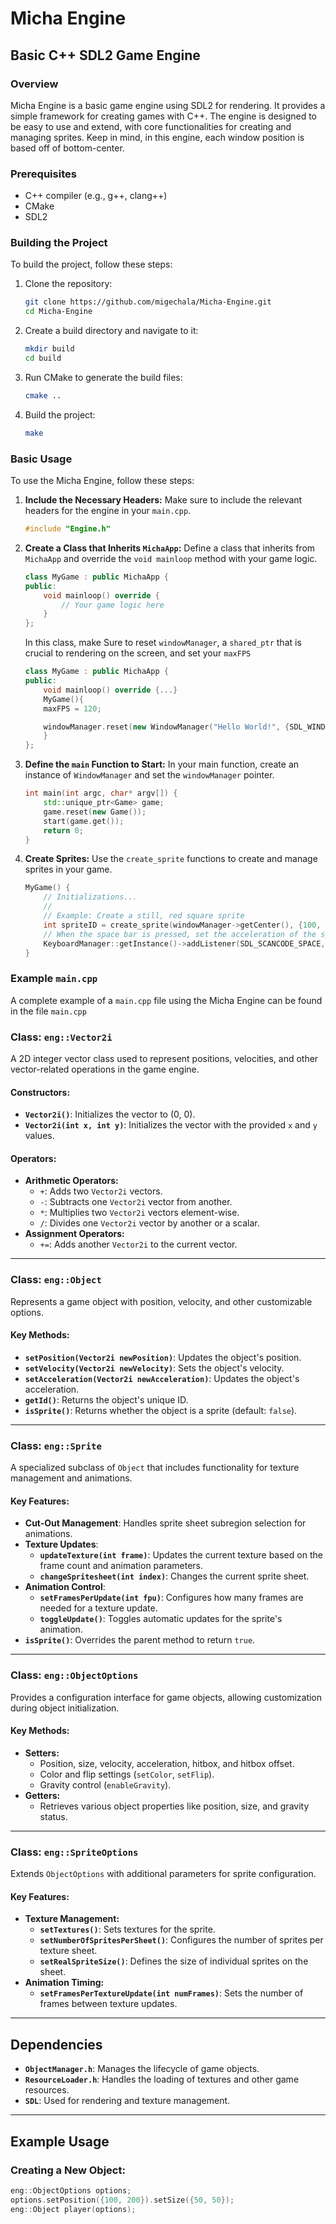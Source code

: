 # Micha Engine

## Basic C++ SDL2 Game Engine

### Overview

Micha Engine is a basic game engine using SDL2 for rendering. It provides a simple framework for creating games with C++. The engine is designed to be easy to use and extend, with core functionalities for creating and managing sprites. Keep in mind, in this engine, each window position is based off of bottom-center.

### Prerequisites

- C++ compiler (e.g., g++, clang++)
- CMake
- SDL2

### Building the Project

To build the project, follow these steps:

1. Clone the repository:
    ```sh
    git clone https://github.com/migechala/Micha-Engine.git
    cd Micha-Engine
    ```

2. Create a build directory and navigate to it:
    ```sh
    mkdir build
    cd build
    ```

3. Run CMake to generate the build files:
    ```sh
    cmake ..
    ```

4. Build the project:
    ```sh
    make
    ```

### Basic Usage

To use the Micha Engine, follow these steps:

1. **Include the Necessary Headers:**
    Make sure to include the relevant headers for the engine in your `main.cpp`.

    ```cpp
    #include "Engine.h"
    ```

2. **Create a Class that Inherits `MichaApp`:**
    Define a class that inherits from `MichaApp` and override the `void mainloop` method with your game logic.

    ```cpp
    class MyGame : public MichaApp {
    public:
        void mainloop() override {
            // Your game logic here
        }
    };
    ```
    In this class, make Sure to reset `windowManager`, a `shared_ptr` that is crucial to rendering on the screen, and set your `maxFPS`
    ```cpp
    class MyGame : public MichaApp {
    public:
        void mainloop() override {...}
        MyGame(){
        maxFPS = 120;

        windowManager.reset(new WindowManager("Hello World!", {SDL_WINDOWPOS_CENTERED, SDL_WINDOWPOS_CENTERED},SDL_WINDOW_SHOWN | SDL_WINDOW_ALLOW_HIGHDPI));
        }
    };
    ```

3. **Define the `main` Function to Start:**
    In your main function, create an instance of `WindowManager` and set the `windowManager` pointer.

    ```cpp
    int main(int argc, char* argv[]) {
        std::unique_ptr<Game> game;
        game.reset(new Game());
        start(game.get());
        return 0;
    }
    ```

4. **Create Sprites:**
    Use the `create_sprite` functions to create and manage sprites in your game.

    ```cpp
    MyGame() {
        // Initializations...
        //
        // Example: Create a still, red square sprite
        int spriteID = create_sprite(windowManager->getCenter(), {100, 100}, {0, 0}, {0, 0});
        // When the space bar is pressed, set the acceleration of the sprite to 1
        KeyboardManager::getInstance()->addListener(SDL_SCANCODE_SPACE, [spriteID]() { ObjectManager::getInstance()->getObject(spriteID)->acceleration.y = 1;} ,true);
    }
    ```

### Example `main.cpp`

A complete example of a `main.cpp` file using the Micha Engine can be found in the file `main.cpp`

### **Class: `eng::Vector2i`**

A 2D integer vector class used to represent positions, velocities, and other vector-related operations in the game engine.

#### **Constructors:**
- **`Vector2i()`**: Initializes the vector to (0, 0).
- **`Vector2i(int x, int y)`**: Initializes the vector with the provided `x` and `y` values.

#### **Operators:**
- **Arithmetic Operators:**
  - `+`: Adds two `Vector2i` vectors.
  - `-`: Subtracts one `Vector2i` vector from another.
  - `*`: Multiplies two `Vector2i` vectors element-wise.
  - `/`: Divides one `Vector2i` vector by another or a scalar.
- **Assignment Operators:**
  - `+=`: Adds another `Vector2i` to the current vector.

---

### **Class: `eng::Object`**

Represents a game object with position, velocity, and other customizable options.

#### **Key Methods:**
- **`setPosition(Vector2i newPosition)`**: Updates the object's position.
- **`setVelocity(Vector2i newVelocity)`**: Sets the object's velocity.
- **`setAcceleration(Vector2i newAcceleration)`**: Updates the object's acceleration.
- **`getId()`**: Returns the object's unique ID.
- **`isSprite()`**: Returns whether the object is a sprite (default: `false`).

---

### **Class: `eng::Sprite`**

A specialized subclass of `Object` that includes functionality for texture management and animations.

#### **Key Features:**
- **Cut-Out Management**: Handles sprite sheet subregion selection for animations.
- **Texture Updates**:
  - **`updateTexture(int frame)`**: Updates the current texture based on the frame count and animation parameters.
  - **`changeSpritesheet(int index)`**: Changes the current sprite sheet.
- **Animation Control**:
  - **`setFramesPerUpdate(int fpu)`**: Configures how many frames are needed for a texture update.
  - **`toggleUpdate()`**: Toggles automatic updates for the sprite's animation.
- **`isSprite()`**: Overrides the parent method to return `true`.

---

### **Class: `eng::ObjectOptions`**

Provides a configuration interface for game objects, allowing customization during object initialization.

#### **Key Methods:**
- **Setters:**
  - Position, size, velocity, acceleration, hitbox, and hitbox offset.
  - Color and flip settings (`setColor`, `setFlip`).
  - Gravity control (`enableGravity`).
- **Getters:**
  - Retrieves various object properties like position, size, and gravity status.

---

### **Class: `eng::SpriteOptions`**

Extends `ObjectOptions` with additional parameters for sprite configuration.

#### **Key Features:**
- **Texture Management:**
  - **`setTextures()`**: Sets textures for the sprite.
  - **`setNumberOfSpritesPerSheet()`**: Configures the number of sprites per texture sheet.
  - **`setRealSpriteSize()`**: Defines the size of individual sprites on the sheet.
- **Animation Timing:**
  - **`setFramesPerTextureUpdate(int numFrames)`**: Sets the number of frames between texture updates.

---

## Dependencies

- **`ObjectManager.h`**: Manages the lifecycle of game objects.
- **`ResourceLoader.h`**: Handles the loading of textures and other game resources.
- **`SDL`**: Used for rendering and texture management.

---

## Example Usage

### Creating a New Object:
```cpp
eng::ObjectOptions options;
options.setPosition({100, 200}).setSize({50, 50});
eng::Object player(options);